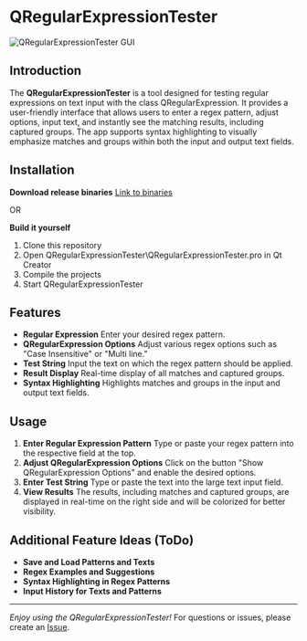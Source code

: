 # QRegularExpressionTester

![QRegularExpressionTester GUI](https://github.com/johbey/QRegularExpressionTester/blob/main/QRegularExpressionTester/images/gui.png?raw=true)

## Introduction

The **QRegularExpressionTester** is a tool designed for testing regular expressions on text input with the class QRegularExpression. 
It provides a user-friendly interface that allows users to enter a regex pattern, adjust options, input text, and instantly see the matching results, including captured groups. 
The app supports syntax highlighting to visually emphasize matches and groups within both the input and output text fields.

## Installation

**Download release binaries**
[Link to binaries](https://github.com/johbey/QRegularExpressionTester/releases)

OR

**Build it yourself**
1. Clone this repository
2. Open QRegularExpressionTester\QRegularExpressionTester.pro in Qt Creator
3. Compile the projects
4. Start QRegularExpressionTester

## Features

- **Regular Expression** Enter your desired regex pattern.
- **QRegularExpression Options** Adjust various regex options such as "Case Insensitive" or "Multi line."
- **Test String** Input the text on which the regex pattern should be applied.
- **Result Display** Real-time display of all matches and captured groups.
- **Syntax Highlighting** Highlights matches and groups in the input and output text fields.

## Usage

1. **Enter Regular Expression Pattern** Type or paste your regex pattern into the respective field at the top.
2. **Adjust QRegularExpression Options** Click on the button "Show QRegularExpression Options" and enable the desired options.
3. **Enter Test String** Type or paste the text into the large text input field.
4. **View Results** The results, including matches and captured groups, are displayed in real-time on the right side and will be colorized for better visibility.

## Additional Feature Ideas (ToDo)

- **Save and Load Patterns and Texts**
- **Regex Examples and Suggestions**
- **Syntax Highlighting in Regex Patterns**
- **Input History for Texts and Patterns**


---

*Enjoy using the QRegularExpressionTester!* For questions or issues, please create an [Issue](https://github.com/johbey/QRegularExpressionTester/issues).
